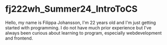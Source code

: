 # fj222wh_Summer24_IntroToCS

Hello, my name is Filippa Johansson, I'm 22 years old and I'm just getting started with programming. 
I do not have much prior experience but I've always been curious about learning to program, especially webdevelopment and frontend.
